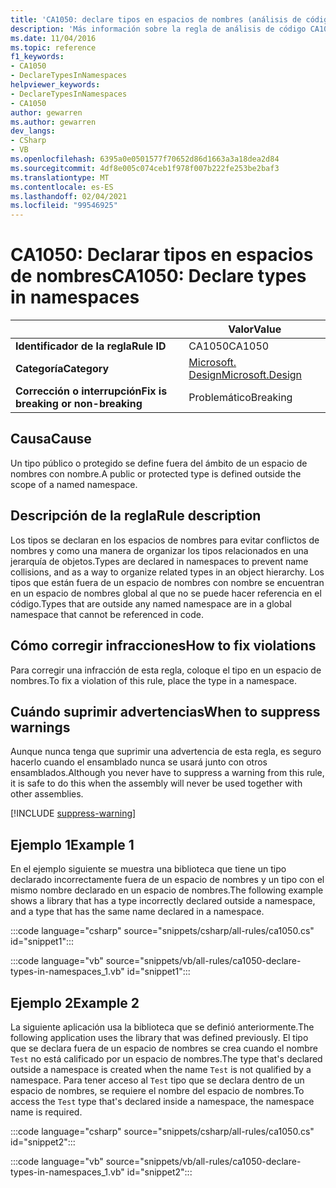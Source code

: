 ```yaml
---
title: 'CA1050: declare tipos en espacios de nombres (análisis de código)'
description: 'Más información sobre la regla de análisis de código CA1050: declare tipos en espacios de nombres'
ms.date: 11/04/2016
ms.topic: reference
f1_keywords:
- CA1050
- DeclareTypesInNamespaces
helpviewer_keywords:
- DeclareTypesInNamespaces
- CA1050
author: gewarren
ms.author: gewarren
dev_langs:
- CSharp
- VB
ms.openlocfilehash: 6395a0e0501577f70652d86d1663a3a18dea2d84
ms.sourcegitcommit: 4df8e005c074ceb1f978f007b222fe253be2baf3
ms.translationtype: MT
ms.contentlocale: es-ES
ms.lasthandoff: 02/04/2021
ms.locfileid: "99546925"
---
```

# <a name="ca1050-declare-types-in-namespaces"></a><span data-ttu-id="33c4e-103">CA1050: Declarar tipos en espacios de nombres</span><span class="sxs-lookup"><span data-stu-id="33c4e-103">CA1050: Declare types in namespaces</span></span>

| | <span data-ttu-id="33c4e-104">Valor</span><span class="sxs-lookup"><span data-stu-id="33c4e-104">Value</span></span> |
|-|-|
| <span data-ttu-id="33c4e-105">**Identificador de la regla**</span><span class="sxs-lookup"><span data-stu-id="33c4e-105">**Rule ID**</span></span> |<span data-ttu-id="33c4e-106">CA1050</span><span class="sxs-lookup"><span data-stu-id="33c4e-106">CA1050</span></span>|
| <span data-ttu-id="33c4e-107">**Categoría**</span><span class="sxs-lookup"><span data-stu-id="33c4e-107">**Category**</span></span> |[<span data-ttu-id="33c4e-108">Microsoft. Design</span><span class="sxs-lookup"><span data-stu-id="33c4e-108">Microsoft.Design</span></span>](design-warnings.md)|
| <span data-ttu-id="33c4e-109">**Corrección o interrupción**</span><span class="sxs-lookup"><span data-stu-id="33c4e-109">**Fix is breaking or non-breaking**</span></span> |<span data-ttu-id="33c4e-110">Problemático</span><span class="sxs-lookup"><span data-stu-id="33c4e-110">Breaking</span></span>|

## <a name="cause"></a><span data-ttu-id="33c4e-111">Causa</span><span class="sxs-lookup"><span data-stu-id="33c4e-111">Cause</span></span>

<span data-ttu-id="33c4e-112">Un tipo público o protegido se define fuera del ámbito de un espacio de nombres con nombre.</span><span class="sxs-lookup"><span data-stu-id="33c4e-112">A public or protected type is defined outside the scope of a named namespace.</span></span>

## <a name="rule-description"></a><span data-ttu-id="33c4e-113">Descripción de la regla</span><span class="sxs-lookup"><span data-stu-id="33c4e-113">Rule description</span></span>

<span data-ttu-id="33c4e-114">Los tipos se declaran en los espacios de nombres para evitar conflictos de nombres y como una manera de organizar los tipos relacionados en una jerarquía de objetos.</span><span class="sxs-lookup"><span data-stu-id="33c4e-114">Types are declared in namespaces to prevent name collisions, and as a way to organize related types in an object hierarchy.</span></span> <span data-ttu-id="33c4e-115">Los tipos que están fuera de un espacio de nombres con nombre se encuentran en un espacio de nombres global al que no se puede hacer referencia en el código.</span><span class="sxs-lookup"><span data-stu-id="33c4e-115">Types that are outside any named namespace are in a global namespace that cannot be referenced in code.</span></span>

## <a name="how-to-fix-violations"></a><span data-ttu-id="33c4e-116">Cómo corregir infracciones</span><span class="sxs-lookup"><span data-stu-id="33c4e-116">How to fix violations</span></span>

<span data-ttu-id="33c4e-117">Para corregir una infracción de esta regla, coloque el tipo en un espacio de nombres.</span><span class="sxs-lookup"><span data-stu-id="33c4e-117">To fix a violation of this rule, place the type in a namespace.</span></span>

## <a name="when-to-suppress-warnings"></a><span data-ttu-id="33c4e-118">Cuándo suprimir advertencias</span><span class="sxs-lookup"><span data-stu-id="33c4e-118">When to suppress warnings</span></span>

<span data-ttu-id="33c4e-119">Aunque nunca tenga que suprimir una advertencia de esta regla, es seguro hacerlo cuando el ensamblado nunca se usará junto con otros ensamblados.</span><span class="sxs-lookup"><span data-stu-id="33c4e-119">Although you never have to suppress a warning from this rule, it is safe to do this when the assembly will never be used together with other assemblies.</span></span>

[!INCLUDE [suppress-warning](../../../../includes/code-analysis/suppress-warning.md)]

## <a name="example-1"></a><span data-ttu-id="33c4e-120">Ejemplo 1</span><span class="sxs-lookup"><span data-stu-id="33c4e-120">Example 1</span></span>

<span data-ttu-id="33c4e-121">En el ejemplo siguiente se muestra una biblioteca que tiene un tipo declarado incorrectamente fuera de un espacio de nombres y un tipo con el mismo nombre declarado en un espacio de nombres.</span><span class="sxs-lookup"><span data-stu-id="33c4e-121">The following example shows a library that has a type incorrectly declared outside a namespace, and a type that has the same name declared in a namespace.</span></span>

:::code language="csharp" source="snippets/csharp/all-rules/ca1050.cs" id="snippet1":::

:::code language="vb" source="snippets/vb/all-rules/ca1050-declare-types-in-namespaces_1.vb" id="snippet1":::

## <a name="example-2"></a><span data-ttu-id="33c4e-122">Ejemplo 2</span><span class="sxs-lookup"><span data-stu-id="33c4e-122">Example 2</span></span>

<span data-ttu-id="33c4e-123">La siguiente aplicación usa la biblioteca que se definió anteriormente.</span><span class="sxs-lookup"><span data-stu-id="33c4e-123">The following application uses the library that was defined previously.</span></span> <span data-ttu-id="33c4e-124">El tipo que se declara fuera de un espacio de nombres se crea cuando el nombre `Test` no está calificado por un espacio de nombres.</span><span class="sxs-lookup"><span data-stu-id="33c4e-124">The type that's declared outside a namespace is created when the name `Test` is not qualified by a namespace.</span></span> <span data-ttu-id="33c4e-125">Para tener acceso al `Test` tipo que se declara dentro de un espacio de nombres, se requiere el nombre del espacio de nombres.</span><span class="sxs-lookup"><span data-stu-id="33c4e-125">To access the `Test` type that's declared inside a namespace, the namespace name is required.</span></span>

:::code language="csharp" source="snippets/csharp/all-rules/ca1050.cs" id="snippet2":::

:::code language="vb" source="snippets/vb/all-rules/ca1050-declare-types-in-namespaces_1.vb" id="snippet2":::
